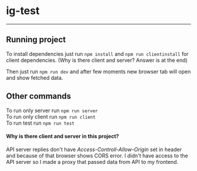 # ig-test
---
## Running project 
To install dependencies just run `npm install` and `npm run clientinstall` for client dependencies. 
(Why is there client and server? Answer is at the end)

Then just run `npm run dev` and after few moments new browser tab will open and show fetched data.

## Other commands
To run only server run `npm run server`\
To run only client run `npm run client`\
To run test run `npm run test`


#### Why is there client and server in this project?
API server replies don't have *Access-Controll-Allow-Origin* set in header and because of that browser shows CORS error. 
I didn't have access to the API server so I made a proxy that passed data from API to my frontend.